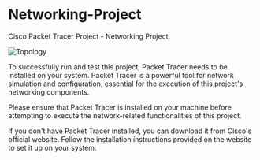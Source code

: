 # Networking-Project
Cisco Packet Tracer Project - Networking Project.

![Topology](https://github.com/gg3n/Networking-Project/assets/168769061/c59b0978-395f-4311-9698-d76e99cc59de)

To successfully run and test this project, Packet Tracer needs to be installed on your system. Packet Tracer is a powerful tool for network simulation and configuration, essential for the execution of this project's networking components.

Please ensure that Packet Tracer is installed on your machine before attempting to execute the network-related functionalities of this project.

If you don't have Packet Tracer installed, you can download it from Cisco's official website. Follow the installation instructions provided on the website to set it up on your system.

